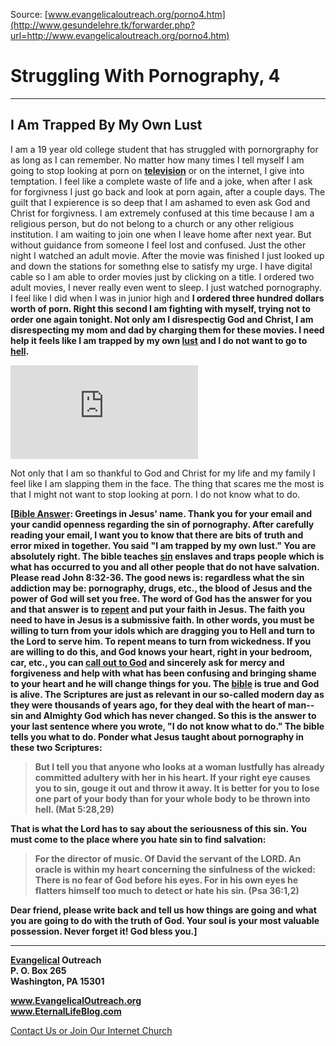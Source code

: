 <!--t Struggling With Pornography, 4 t-->
<!--d  d-->

Source: [www.evangelicaloutreach.org/porno4.htm](http://www.gesundelehre.tk/forwarder.php?url=http://www.evangelicaloutreach.org/porno4.htm)

# Struggling With Pornography, 4

* * *

## I Am Trapped By My Own Lust

I am a 19 year old college student that has struggled with pornorgraphy for as long as I can remember. No matter how many times I tell myself I am going to stop looking at porn on [**television**](http://www.gesundelehre.tk/forwarder.php?url=http://www.evangelicaloutreach.org/tv.htm) or on the internet, I give into temptation. I feel like a complete waste of life and a joke, when after I ask for forgivness I just go back and look at porn again, after a couple days. The guilt that I expierence is so deep that I am ashamed to even ask God and Christ for forgivness. I am extremely confused at this time because I am a religious person, but do not belong to a church or any other religious institution. I am waiting to join one when I leave home after next year. But without guidance from someone I feel lost and confused. Just the other night I watched an adult movie. After the movie was finished I just looked up and down the stations for somethng else to satisfy my urge. I have digital cable so I am able to order movies just by clicking on a title. I ordered two adult movies, I never really even went to sleep. I just watched pornography. I feel like I did when I was in junior high and **I ordered three hundred dollars worth of porn. Right this second I am fighting with myself, trying not to order one again tonight. Not only am I disrespectig God and Christ, I am disrespecting my mom and dad by charging them for these movies. I need help it feels like I am trapped by my own [lust](http://www.gesundelehre.tk/forwarder.php?url=http://www.evangelicaloutreach.org/lust.html) and I do not want to go to [hell](http://www.gesundelehre.tk/forwarder.php?url=http://www.evangelicaloutreach.org/hell.html).**

[![](http://www.gesundelehre.tk/forwarder.php?url=http://www.evangelicaloutreach.org/../../files/pictures/lust-hell-warning-no-demon.jpg "lust mental adultery hell")](http://www.gesundelehre.tk/forwarder.php?url=http://www.evangelicaloutreach.org/pornography.htm)

Not only that I am so thankful to God and Christ for my life and my family I feel like I am slapping them in the face. The thing that scares me the most is that I might not want to stop looking at porn. I do not know what to do.

**[[Bible Answer](http://www.gesundelehre.tk/forwarder.php?url=http://www.evangelicaloutreach.org/bible-answers.html): Greetings in Jesus' name. Thank you for your email and your candid openness regarding the sin of pornography. After carefully reading your email, I want you to know that there are bits of truth and error mixed in together. You said "I am trapped by my own lust." You are absolutely right. The bible teaches [sin](http://www.gesundelehre.tk/forwarder.php?url=http://www.evangelicaloutreach.org/sin.html) enslaves and traps people which is what has occurred to you and all other people that do not have salvation. Please read John 8:32-36\. The good news is: regardless what the sin addiction may be: pornography, drugs, etc., the blood of Jesus and the power of God will set you free. The word of God has the answer for you and that answer is to [repent](http://www.gesundelehre.tk/forwarder.php?url=http://www.evangelicaloutreach.org/repentance.html) and put your faith in Jesus. The faith you need to have in Jesus is a submissive faith. In other words, you must be willing to turn from your idols which are dragging you to Hell and turn to the Lord to serve him. To repent means to turn from wickedness. If you are willing to do this, and God knows your heart, right in your bedroom, car, etc., you can [call out to God](http://www.gesundelehre.tk/forwarder.php?url=http://www.evangelicaloutreach.org/prayer-for-salvation.htm) and sincerely ask for mercy and forgiveness and help with what has been confusing and bringing shame to your heart and he will change things for you. The [bible](http://www.gesundelehre.tk/forwarder.php?url=http://www.evangelicaloutreach.org/bible.html) is true and God is alive. The Scriptures are just as relevant in our so-called modern day as they were thousands of years ago, for they deal with the heart of man--sin and Almighty God which has never changed. So this is the answer to your last sentence where you wrote, "I do not know what to do." The bible tells you what to do. Ponder what Jesus taught about pornography in these two Scriptures:**

> **But I tell you that anyone who looks at a woman lustfully has already committed adultery with her in his heart. If your right eye causes you to sin, gouge it out and throw it away. It is better for you to lose one part of your body than for your whole body to be thrown into hell. (Mat 5:28,29)**

**That is what the Lord has to say about the seriousness of this sin. You must come to the place where you hate sin to find salvation:**

> **For the director of music. Of David the servant of the LORD. An oracle is within my heart concerning the sinfulness of the wicked: There is no fear of God before his eyes. For in his own eyes he flatters himself too much to detect or hate his sin. (Psa 36:1,2)**

**Dear friend, please write back and tell us how things are going and what you are going to do with the truth of God. Your soul is your most valuable possession. Never forget it! God bless you.]**

* * *

**[Evangelical](http://www.gesundelehre.tk/forwarder.php?url=http://www.evangelicaloutreach.org/index.html) Outreach**  
**P. O. Box 265**  
**Washington, PA 15301**

**www.EvangelicalOutreach.org**  
**www.EternalLifeBlog.com**

[Contact Us or Join Our Internet Church](http://www.gesundelehre.tk/forwarder.php?url=http://www.evangelicaloutreach.org/contact.html)